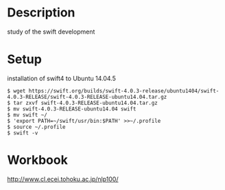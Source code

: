# Description
study of the swift development

# Setup
installation of swift4 to Ubuntu 14.04.5  

```
$ wget https://swift.org/builds/swift-4.0.3-release/ubuntu1404/swift-4.0.3-RELEASE/swift-4.0.3-RELEASE-ubuntu14.04.tar.gz
$ tar zxvf swift-4.0.3-RELEASE-ubuntu14.04.tar.gz
$ mv swift-4.0.3-RELEASE-ubuntu14.04 swift
$ mv swift ~/
$ 'export PATH=~/swift/usr/bin:$PATH' >>~/.profile 
$ source ~/.profile
$ swift -v
```

# Workbook
http://www.cl.ecei.tohoku.ac.jp/nlp100/
